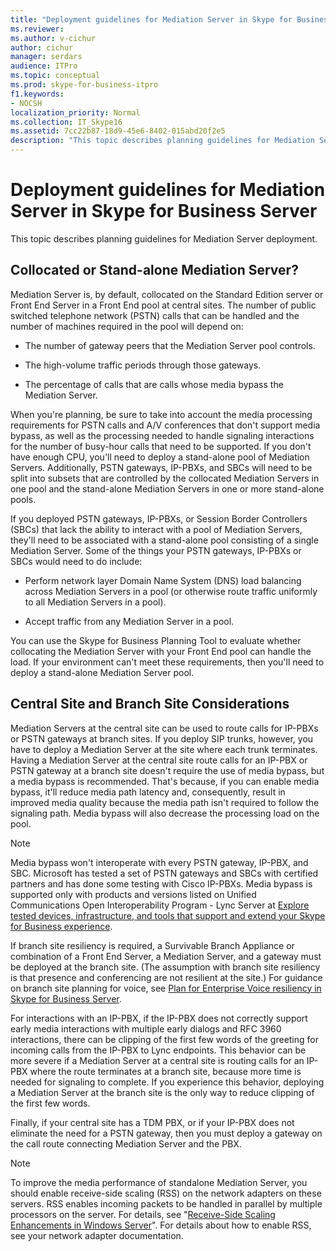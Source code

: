 ```yaml
---
title: "Deployment guidelines for Mediation Server in Skype for Business Server"
ms.reviewer: 
ms.author: v-cichur
author: cichur
manager: serdars
audience: ITPro
ms.topic: conceptual
ms.prod: skype-for-business-itpro
f1.keywords:
- NOCSH
localization_priority: Normal
ms.collection: IT_Skype16
ms.assetid: 7cc22b87-18d9-45e6-8402-015abd20f2e5
description: "This topic describes planning guidelines for Mediation Server deployment."
---
```


# Deployment guidelines for Mediation Server in Skype for Business Server
 
This topic describes planning guidelines for Mediation Server deployment.
  
## Collocated or Stand-alone Mediation Server?

Mediation Server is, by default, collocated on the Standard Edition server or Front End Server in a Front End pool at central sites. The number of public switched telephone network (PSTN) calls that can be handled and the number of machines required in the pool will depend on:
  
- The number of gateway peers that the Mediation Server pool controls.
    
- The high-volume traffic periods through those gateways.
    
- The percentage of calls that are calls whose media bypass the Mediation Server.
    
When you're planning, be sure to take into account the media processing requirements for PSTN calls and A/V conferences that don't support media bypass, as well as the processing needed to handle signaling interactions for the number of busy-hour calls that need to be supported. If you don't have enough CPU, you'll need to deploy a stand-alone pool of Mediation Servers. Additionally, PSTN gateways, IP-PBXs, and SBCs will need to be split into subsets that are controlled by the collocated Mediation Servers in one pool and the stand-alone Mediation Servers in one or more stand-alone pools.
  
If you deployed PSTN gateways, IP-PBXs, or Session Border Controllers (SBCs) that lack the ability to interact with a pool of Mediation Servers, they'll need to be associated with a stand-alone pool consisting of a single Mediation Server. Some of the things your PSTN gateways, IP-PBXs or SBCs would need to do include:
  
- Perform network layer Domain Name System (DNS) load balancing across Mediation Servers in a pool (or otherwise route traffic uniformly to all Mediation Servers in a pool).
    
- Accept traffic from any Mediation Server in a pool.
    
You can use the Skype for Business Planning Tool to evaluate whether collocating the Mediation Server with your Front End pool can handle the load. If your environment can't meet these requirements, then you'll need to deploy a stand-alone Mediation Server pool.
  
## Central Site and Branch Site Considerations

 Mediation Servers at the central site can be used to route calls for IP-PBXs or PSTN gateways at branch sites. If you deploy SIP trunks, however, you have to deploy a Mediation Server at the site where each trunk terminates. Having a Mediation Server at the central site route calls for an IP-PBX or PSTN gateway at a branch site doesn't require the use of media bypass, but a media bypass is recommended. That's because, if you can enable media bypass, it'll reduce media path latency and, consequently, result in improved media quality because the media path isn't required to follow the signaling path. Media bypass will also decrease the processing load on the pool.
  
> [!NOTE]
> Media bypass won't interoperate with every PSTN gateway, IP-PBX, and SBC. Microsoft has tested a set of PSTN gateways and SBCs with certified partners and has done some testing with Cisco IP-PBXs. Media bypass is supported only with products and versions listed on Unified Communications Open Interoperability Program - Lync Server at [Explore tested devices, infrastructure, and tools that support and extend your Skype for Business experience](http://partnersolutions.skypeforbusiness.com/solutionscatalog). 
  
If branch site resiliency is required, a Survivable Branch Appliance or combination of a Front End Server, a Mediation Server, and a gateway must be deployed at the branch site. (The assumption with branch site resiliency is that presence and conferencing are not resilient at the site.) For guidance on branch site planning for voice, see [Plan for Enterprise Voice resiliency in Skype for Business Server](../enterprise-voice-solution/enterprise-voice-resiliency.md).
  
For interactions with an IP-PBX, if the IP-PBX does not correctly support early media interactions with multiple early dialogs and RFC 3960 interactions, there can be clipping of the first few words of the greeting for incoming calls from the IP-PBX to Lync endpoints. This behavior can be more severe if a Mediation Server at a central site is routing calls for an IP-PBX where the route terminates at a branch site, because more time is needed for signaling to complete. If you experience this behavior, deploying a Mediation Server at the branch site is the only way to reduce clipping of the first few words.
  
Finally, if your central site has a TDM PBX, or if your IP-PBX does not eliminate the need for a PSTN gateway, then you must deploy a gateway on the call route connecting Mediation Server and the PBX.
  
> [!NOTE]
> To improve the media performance of standalone Mediation Server, you should enable receive-side scaling (RSS) on the network adapters on these servers. RSS enables incoming packets to be handled in parallel by multiple processors on the server. For details, see "[Receive-Side Scaling Enhancements in Windows Server](https://go.microsoft.com/fwlink/p/?LinkId=268731)". For details about how to enable RSS, see your network adapter documentation. 
  

